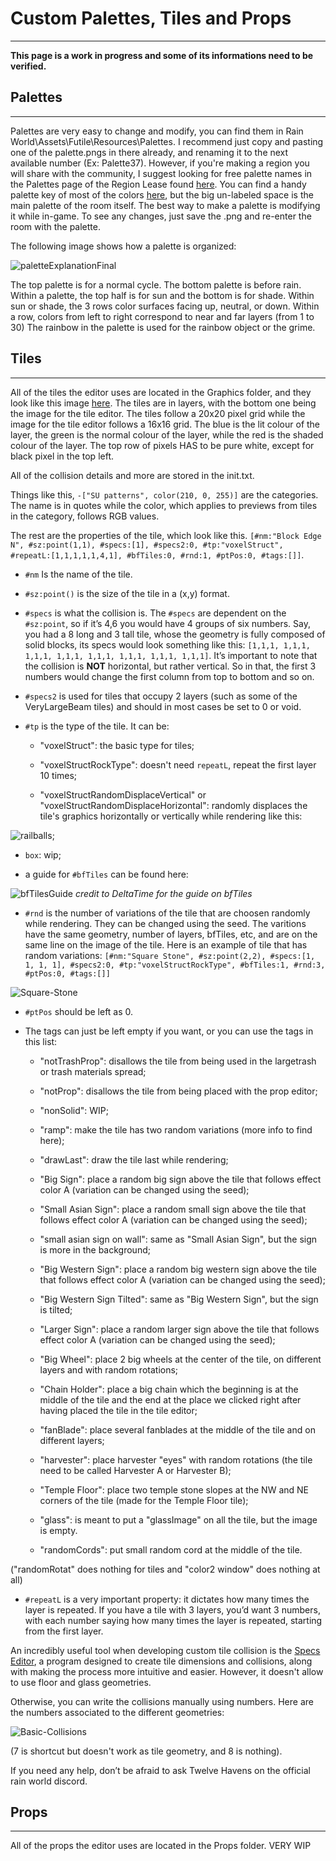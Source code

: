 # Custom Palettes, Tiles and Props

---

**This page is a work in progress and some of its informations need to be verified.**

## Palettes

---

Palettes are very easy to change and modify, you can find them in Rain World\Assets\Futile\Resources\Palettes. I recommend just copy and pasting one of the palette.pngs in there already, and renaming it to the next available number (Ex: Palette37). However, if you're making a region you will share with the community, I suggest looking for free palette names in the Palettes page of the Region Lease found [here](https://docs.google.com/spreadsheets/d/14wt42_ZalI5di8zpUFx3WvPWldC_L7SwIbgb_TxOpUk/edit#gid=1310131772). You can find a handy palette key of most of the colors [here](https://i.imgur.com/6rI8pWa.png), but the big un-labeled space is the main palette of the room itself. The best way to make a palette is modifying it while in-game. To see any changes, just save the .png and re-enter the room with the palette.

The following image shows how a palette is organized:

![paletteExplanationFinal](../../../assets/regionDevelopment/levelEditor/paletteExplanationFinal.png)

The top palette is for a normal cycle. The bottom palette is before rain.
Within a palette, the top half is for sun and the bottom is for shade.
Within sun or shade, the 3 rows color surfaces facing up, neutral, or down.
Within a row, colors from left to right correspond to near and far layers (from 1 to 30)
The rainbow in the palette is used for the rainbow object or the grime.


## Tiles

---

All of the tiles the editor uses are located in the Graphics folder, and they look like this image [here](https://i.imgur.com/iiz0s3u.png). The tiles are in layers, with the bottom one being the image for the tile editor. The tiles follow a 20x20 pixel grid while the image for the tile editor follows a 16x16 grid. The blue is the lit colour of the layer, the green is the normal colour of the layer, while the red is the shaded colour of the layer. The top row of pixels HAS to be pure white, except for black pixel in the top left.

All of the collision details and more are stored in the init.txt.

Things like this, `-["SU patterns", color(210, 0, 255)]`
are the categories. The name is in quotes while the color, which applies to previews from tiles in the category, follows RGB values. 

The rest are the properties of the tile, which look like this. `[#nm:"Block Edge N", #sz:point(1,1), #specs:[1], #specs2:0, #tp:"voxelStruct", #repeatL:[1,1,1,1,1,4,1], #bfTiles:0, #rnd:1, #ptPos:0, #tags:[]]`. 

- `#nm` Is the name of the tile. 

- `#sz:point()` is the size of the tile in a (x,y) format. 

- `#specs` is what the collision is. The `#specs` are dependent on the `#sz:point`, so if it’s 4,6 you would have 4 groups of six numbers. Say, you had a 8 long and 3 tall tile, whose the geometry is fully composed of solid blocks, its specs would look something like this: `[1,1,1, 1,1,1, 1,1,1, 1,1,1, 1,1,1, 1,1,1, 1,1,1, 1,1,1]`.
It’s important to note that the collision is **NOT** horizontal, but rather vertical. So in that, the first 3 numbers would change the first column from top to bottom and so on.

- `#specs2` is used for tiles that occupy 2 layers (such as some of the VeryLargeBeam tiles) and should in most cases be set to 0 or void.

- `#tp` is the type of the tile. It can be: 

	- "voxelStruct": the basic type for tiles;

	- "voxelStructRockType": doesn't need `repeatL`, repeat the first layer 10 times;

	- "voxelStructRandomDisplaceVertical" or "voxelStructRandomDisplaceHorizontal": randomly displaces the tile's graphics horizontally or vertically while rendering like this:

![railballs](../../../assets/regionDevelopment/levelEditor/railballs.png);

- `box`: wip;

- a guide for `#bfTiles` can be found here: 

![bfTilesGuide](../../../assets/regionDevelopment/levelEditor/bfTilesGuide.png)
*credit to DeltaTime for the guide on bfTiles*

- `#rnd` is the number of variations of the tile that are choosen randomly while rendering. They can be changed using the seed. The varitions have the same geometry, number of layers, bfTiles, etc, and are on the same line on the image of the tile. Here is an example of tile that has random variations:
```[#nm:"Square Stone", #sz:point(2,2), #specs:[1, 1, 1, 1], #specs2:0, #tp:"voxelStructRockType", #bfTiles:1, #rnd:3, #ptPos:0, #tags:[]]```

![Square-Stone](../../../assets/regionDevelopment/levelEditor/Square-Stone.png)

- `#ptPos` should be left as 0.

- The tags can just be left empty if you want, or you can use the tags in this list: 

	- "notTrashProp": disallows the tile from being used in the largetrash or trash materials spread;

	- "notProp": disallows the tile from being placed with the prop editor;

	- "nonSolid": WIP;

	- "ramp": make the tile has two random variations (more info to find here);

	- "drawLast": draw the tile last while rendering;

	- "Big Sign": place a random big sign above the tile that follows effect color A (variation can be changed using the seed);

	- "Small Asian Sign": place a random small sign above the tile that follows effect color A (variation can be changed using the seed);

	- "small asian sign on wall": same as "Small Asian Sign", but the sign is more in the background;

	- "Big Western Sign": place a random big western sign above the tile that follows effect color A (variation can be changed using the seed);

	- "Big Western Sign Tilted": same as "Big Western Sign", but the sign is tilted;

	- "Larger Sign": place a random larger sign above the tile that follows effect color A (variation can be changed using the seed);

	- "Big Wheel": place 2 big wheels at the center of the tile, on different layers and with random rotations;

	- "Chain Holder": place a big chain which the beginning is at the middle of the tile and the end at the place we clicked right after having placed the tile in the tile editor;

	- "fanBlade": place several fanblades at the middle of the tile and on different layers;

	- "harvester": place harvester "eyes" with random rotations (the tile need to be called Harvester A or Harvester B);

	- "Temple Floor": place two temple stone slopes at the NW and NE corners of the tile (made for the Temple Floor tile);

	- "glass": is meant to put a "glassImage" on all the tile, but the image is empty.

	- "randomCords": put small random cord at the middle of the tile.

("randomRotat" does nothing for tiles and "color2 window" does nothing at all)

- `#repeatL` is a very important property: it dictates how many times the layer is repeated. If you have a tile with 3 layers, you’d want 3 numbers, with each number saying how many times the layer is repeated, starting from the first layer.

An incredibly useful tool when developing custom tile collision is the [Specs Editor](https://drive.google.com/file/d/17hWH494JwnAOrjo3Xyh8J_QZbbuAA3CO/view), a program designed to create tile dimensions and collisions, along with making the process more intuitive and easier. However, it doesn't allow to use floor and glass geometries.

Otherwise, you can write the collisions manually using numbers. Here are the numbers associated to the different geometries:

![Basic-Collisions](../../../assets/regionDevelopment/levelEditor/Basic-Collisions.png)

(7 is shortcut but doesn't work as tile geometry, and 8 is nothing).

If you need any help, don’t be afraid to ask Twelve Havens on the official rain world discord.


## Props

---

All of the props the editor uses are located in the Props folder.
VERY WIP
